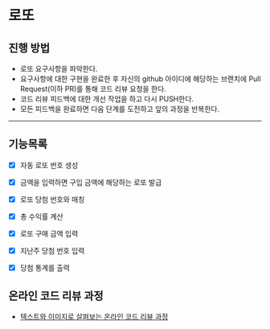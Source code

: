 # 로또
## 진행 방법
* 로또 요구사항을 파악한다.
* 요구사항에 대한 구현을 완료한 후 자신의 github 아이디에 해당하는 브랜치에 Pull Request(이하 PR)를 통해 코드 리뷰 요청을 한다.
* 코드 리뷰 피드백에 대한 개선 작업을 하고 다시 PUSH한다.
* 모든 피드백을 완료하면 다음 단계를 도전하고 앞의 과정을 반복한다.

---

## 기능목록
- [X] 자동 로또 번호 생성
- [X] 금액을 입력하면 구입 금액에 해당하는 로또 발급
- [X] 로또 당첨 번호와 매칭
- [X] 총 수익률 계산
- [X] 로또 구매 금액 입력
- [X] 지난주 당첨 번호 입력
- [X] 당첨 통계를 출력


## 온라인 코드 리뷰 과정
* [텍스트와 이미지로 살펴보는 온라인 코드 리뷰 과정](https://github.com/next-step/nextstep-docs/tree/master/codereview)